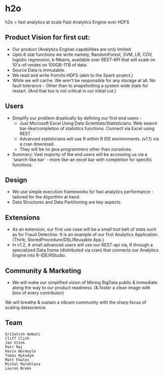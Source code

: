 h2o
=======

h2o = fast analytics at scale
Fast Analytics Engine over HDFS

Product Vision for first cut:
-----------------------------
- Our product (Analytics Engine) capabilities are *only* limited
 - Upto 6 stat functions we write namely, RandomForest, SVM, LR, COV, logistic regression, k-Means, available over REST-API that will scale on 10's-of-nodes on 100GB-1TB of data.
 - Source Data is immutable.
- We read and write from/to HDFS (akin to the Spark project.)
- While we will cache. We won't be responsible for any storage at all. No fault tolerance -
    Other than to snapshotting a system wide state for restart. (And that too is not critical in our initial cut.)

Users
--------
- Simplify our problem drastically by defining our first end users -
  - Just Microsoft Excel Using Data Scientists/Statisticians. Web search bar-like/completion of statistics functions.
             Connect via Excel using REST.
  - Advanced statisticians will use R within R IDE environments. (v1.1) via a cran download.
  - They will be no java programmers other than ourselves.
- Summary: Vast majority of the end users will be accessing us via a 'search-like bar' - more like-an excel bar with completion for specific functions.

Design
--------
- We use simple execution frameworks for fast analytics performance - tailored for the Algorithm at hand.
- Data Structures and Data Partitioning are key aspects.
 
Extensions
----------
- As an extension, our first use case will be a small tool belt of stats such as for Fraud Detection.
  It is an example of our first Analytics Application. (Think, StoredProcedure/DSL/Reusable App.)
- In v1.2, A small advanced users will use our REST-api via, R through a specialized Data.frame (distributed via cran) that connects our Analytics Engine into  R-IDE/RStudio.

Community & Marketing
----------------------
- We will make our simplified vision of Mining BigData public & immediate along the way to our product readiness.
     (& foster a clean image with bios of every contributor)

We will breathe & sustain a vibrant community with the sharp focus of scaling datascience.

Team
--------
```
SriSatish Ambati
Cliff Click
Jan Vitek
Petr Maj
Kevin Normoyle
Tomas Nykodym
Matt Fowles
Michal Malohlava
Lauren Brems
```

